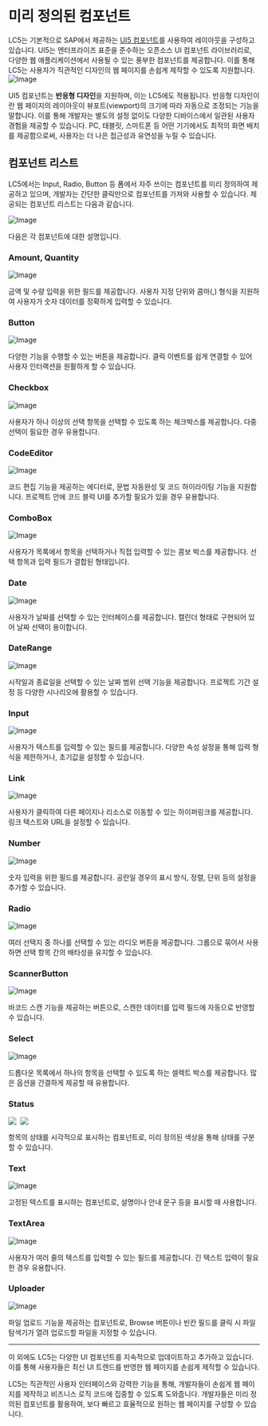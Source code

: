 # 미리 정의된 컴포넌트

LC5는 기본적으로 SAP에서 제공하는 [UI5 컴포넌트](https://openui5.hana.ondemand.com/)를 사용하여 레이아웃을 구성하고 있습니다. UI5는 엔터프라이즈 표준을 준수하는 오픈소스 UI 컴포넌트 라이브러리로, 다양한 웹 애플리케이션에서 사용될 수 있는 풍부한 컴포넌트를 제공합니다. 이를 통해 LC5는 사용자가 직관적인 디자인의 웹 페이지를 손쉽게 제작할 수 있도록 지원합니다.
![Image](assets/lc5_ui5.png)

UI5 컴포넌트는 **반응형 디자인**을 지원하며, 이는 LC5에도 적용됩니다. 반응형 디자인이란 웹 페이지의 레이아웃이 뷰포트(viewport)의 크기에 따라 자동으로 조정되는 기능을 말합니다. 이를 통해 개발자는 별도의 설정 없이도 다양한 디바이스에서 일관된 사용자 경험을 제공할 수 있습니다. PC, 태블릿, 스마트폰 등 어떤 기기에서도 최적의 화면 배치를 제공함으로써, 사용자는 더 나은 접근성과 유연성을 누릴 수 있습니다.

## 컴포넌트 리스트

LC5에서는 Input, Radio, Button 등 폼에서 자주 쓰이는 컴포넌트를 미리 정의하여 제공하고 있으며, 개발자는 간단한 클릭만으로 컴포넌트를 가져와 사용할 수 있습니다. 제공되는 컴포넌트 리스트는 다음과 같습니다.

![Image](assets/prebuilt_components/lc5_components.png)

다음은 각 컴포넌트에 대한 설명입니다.

### Amount, Quantity

![Image](assets/prebuilt_components/amount.png)

금액 및 수량 입력을 위한 필드를 제공합니다. 사용자 지정 단위와 콤마(,) 형식을 지원하여 사용자가 숫자 데이터를 정확하게 입력할 수 있습니다.

### Button

![Image](assets/prebuilt_components/button.png)

다양한 기능을 수행할 수 있는 버튼을 제공합니다. 클릭 이벤트를 쉽게 연결할 수 있어 사용자 인터랙션을 원활하게 할 수 있습니다.

### Checkbox

![Image](assets/prebuilt_components/checkbox.png)

사용자가 하나 이상의 선택 항목을 선택할 수 있도록 하는 체크박스를 제공합니다. 다중 선택이 필요한 경우 유용합니다.

### CodeEditor

![Image](assets/prebuilt_components/codeeditor.png)

코드 편집 기능을 제공하는 에디터로, 문법 자동완성 및 코드 하이라이팅 기능을 지원합니다. 프로젝트 안에 코드 블럭 UI를 추가할 필요가 있을 경우 유용합니다.

### ComboBox

![Image](assets/prebuilt_components/combobox.png)

사용자가 목록에서 항목을 선택하거나 직접 입력할 수 있는 콤보 박스를 제공합니다. 선택 항목과 입력 필드가 결합된 형태입니다.

### Date

![Image](assets/prebuilt_components/date.png)

사용자가 날짜를 선택할 수 있는 인터페이스를 제공합니다. 캘린더 형태로 구현되어 있어 날짜 선택이 용이합니다.

### DateRange

![Image](assets/prebuilt_components/daterange.png)

시작일과 종료일을 선택할 수 있는 날짜 범위 선택 기능을 제공합니다. 프로젝트 기간 설정 등 다양한 시나리오에 활용할 수 있습니다.

### Input

![Image](assets/prebuilt_components/input.png)

사용자가 텍스트를 입력할 수 있는 필드를 제공합니다. 다양한 속성 설정을 통해 입력 형식을 제한하거나, 초기값을 설정할 수 있습니다.

### Link

![Image](assets/prebuilt_components/link.png)

사용자가 클릭하여 다른 페이지나 리소스로 이동할 수 있는 하이퍼링크를 제공합니다. 링크 텍스트와 URL을 설정할 수 있습니다.

### Number

![Image](assets/prebuilt_components/number.png)

숫자 입력을 위한 필드를 제공합니다. 공란일 경우의 표시 방식, 정렬, 단위 등의 설정을 추가할 수 있습니다.

### Radio

![Image](assets/prebuilt_components/radio.png)

여러 선택지 중 하나를 선택할 수 있는 라디오 버튼을 제공합니다. 그룹으로 묶어서 사용하면 선택 항목 간의 배타성을 유지할 수 있습니다.

### ScannerButton

![Image](assets/prebuilt_components/scannerbutton.png)

바코드 스캔 기능을 제공하는 버튼으로, 스캔한 데이터를 입력 필드에 자동으로 반영할 수 있습니다.

### Select

![Image](assets/prebuilt_components/select.png)

드롭다운 목록에서 하나의 항목을 선택할 수 있도록 하는 셀렉트 박스를 제공합니다. 많은 옵션을 간결하게 제공할 때 유용합니다.

### Status

<div style="display: flex; gap: 0.5rem;"><img src="/lc5/concepts/assets/prebuilt_components/status.png"/><img src="/lc5/concepts/assets/prebuilt_components/status2.png"/></div>

항목의 상태를 시각적으로 표시하는 컴포넌트로, 미리 정의된 색상을 통해 상태를 구분할 수 있습니다.

### Text

![Image](assets/prebuilt_components/text.png)

고정된 텍스트를 표시하는 컴포넌트로, 설명이나 안내 문구 등을 표시할 때 사용합니다.

### TextArea

![Image](assets/prebuilt_components/textarea.png)

사용자가 여러 줄의 텍스트를 입력할 수 있는 필드를 제공합니다. 긴 텍스트 입력이 필요한 경우 유용합니다.

### Uploader

![Image](assets/prebuilt_components/uploader.png)

파일 업로드 기능을 제공하는 컴포넌트로, Browse 버튼이나 빈칸 필드를 클릭 시 파일 탐색기가 열려 업로드할 파일을 지정할 수 있습니다.

---

이 외에도 LC5는 다양한 UI 컴포넌트를 지속적으로 업데이트하고 추가하고 있습니다. 이를 통해 사용자들은 최신 UI 트렌드를 반영한 웹 페이지를 손쉽게 제작할 수 있습니다.

LC5는 직관적인 사용자 인터페이스와 강력한 기능을 통해, 개발자들이 손쉽게 웹 페이지를 제작하고 비즈니스 로직 코드에 집중할 수 있도록 도와줍니다. 개발자들은 미리 정의된 컴포넌트를 활용하여, 보다 빠르고 효율적으로 원하는 웹 페이지를 구성할 수 있습니다.

